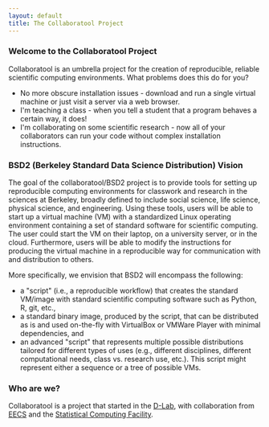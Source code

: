 ```yaml
---
layout: default
title: The Collaboratool Project
---
```

### Welcome to the Collaboratool Project

Collaboratool is an umbrella project for the creation of reproducible, reliable scientific computing environments. What problems does this do for you?


 - No more obscure installation issues - download and run a single virtual
   machine or just visit a server via a web browser.
 - I'm teaching a class - when you tell a student that a program behaves a
   certain way, it does!
 - I'm collaborating on some scientific research - now all of your collaborators
   can run your code without complex installation instructions.

### BSD2 (Berkeley Standard Data Science Distribution) Vision

The goal of the collaboratool/BSD2 project is to provide tools for setting up
reproducible computing environments for classwork and research in the sciences
at Berkeley, broadly defined to include social science, life science, physical
science, and engineering. Using these tools, users will be able to start up a
virtual machine (VM) with a standardized Linux operating environment containing
a set of standard software for scientific computing. The user could start the VM
on their laptop, on a university server, or in the cloud. Furthermore, users
will be able to modify the instructions for producing the virtual machine in a
reproducible way for communication with and distribution to others.

More specifically, we envision that BSD2 will encompass the following:

 * a "script" (i.e., a reproducible workflow) that creates the standard VM/image
   with standard scientific computing software such as Python, R, git, etc., 
 * a standard binary image, produced by the script, that can be distributed as is and
   used on-the-fly with VirtualBox or VMWare Player with minimal dependencies, and
 * an advanced "script" that represents multiple possible distributions tailored
   for different types of uses (e.g., different disciplines, different
   computational needs, class vs. research use, etc.). This script might
   represent either a sequence or a tree of possible VMs.

### Who are we?

Collaboratool is a project that started in the
[D-Lab](http://dlab.berkeley.edu), with collaboration from
[EECS](http://www.eecs.berkeley.edu) and the [Statistical Computing
Facility](http://http://statistics.berkeley.edu/computing).
